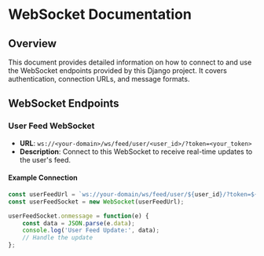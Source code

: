 # WebSocket Documentation

## Overview
This document provides detailed information on how to connect to and use the WebSocket endpoints provided by this Django project. It covers authentication, connection URLs, and message formats.

## WebSocket Endpoints

### User Feed WebSocket
- **URL**: `ws://<your-domain>/ws/feed/user/<user_id>/?token=<your_token>`
- **Description**: Connect to this WebSocket to receive real-time updates to the user's feed.

#### Example Connection
```javascript
const userFeedUrl = `ws://your-domain/ws/feed/user/${user_id}/?token=${token}`;
const userFeedSocket = new WebSocket(userFeedUrl);

userFeedSocket.onmessage = function(e) {
    const data = JSON.parse(e.data);
    console.log('User Feed Update:', data);
    // Handle the update
};
